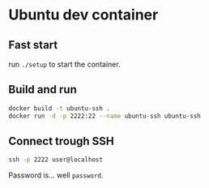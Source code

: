 # Ubuntu dev container

## Fast start

run `./setup` to start the container.

## Build and run

```bash
docker build -t ubuntu-ssh .
docker run -d -p 2222:22 --name ubuntu-ssh ubuntu-ssh
```

## Connect trough SSH

```bash
ssh -p 2222 user@localhost
```

Password is... well `password`.
